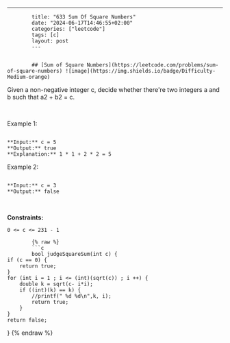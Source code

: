 ---
            title: "633 Sum Of Square Numbers"
            date: "2024-06-17T14:46:55+02:00"
            categories: ["leetcode"]
            tags: [c]
            layout: post
            ---
            

            ## [Sum of Square Numbers](https://leetcode.com/problems/sum-of-square-numbers) ![image](https://img.shields.io/badge/Difficulty-Medium-orange)

Given a non-negative integer c, decide whether there're two integers a and b such that a2 + b2 = c.

 

Example 1:

```

**Input:** c = 5
**Output:** true
**Explanation:** 1 * 1 + 2 * 2 = 5

```

Example 2:

```

**Input:** c = 3
**Output:** false

```

 

**Constraints:**

	0 <= c <= 231 - 1

            {% raw %}
            ```c
            bool judgeSquareSum(int c) {
    if (c == 0) {
        return true;
    }
    for (int i = 1 ; i <= (int)(sqrt(c)) ; i ++) {
        double k = sqrt(c- i*i);
        if ((int)(k) == k) {
            //printf(" %d %d\n",k, i);
            return true;
        }
    }
    return false;
    
}
            {% endraw %}
            